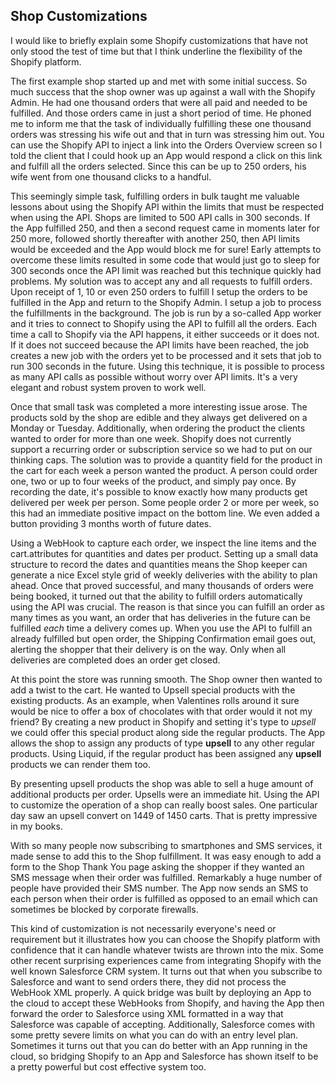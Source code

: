 ## Shop Customizations ##

I would like to briefly explain some Shopify customizations that have not only stood the test of time but that I think underline the flexibility of the Shopify platform. 

The first example shop started up and met with some initial success. So much success that the shop owner was up against a wall with the Shopify Admin. He had one thousand orders that were all paid and needed to be fulfilled. And those orders came in just a short period of time. He phoned me to inform me that the task of individually fulfilling these one thousand orders was stressing his wife out and that in turn was stressing him out. You can use the Shopify API to inject a link into the Orders Overview screen so I told the client that I could hook up an App would respond a click on this link and fulfill all the orders selected. Since this can be up to 250 orders, his wife went from one thousand clicks to a handful. 

This seemingly simple task, fulfilling orders in bulk taught me valuable lessons about using the Shopify API within the limits that must be respected when using the API. Shops are limited to 500 API calls in 300 seconds. If the App fulfilled 250, and then a second request came in moments later for 250 more, followed shortly thereafter with another 250, then API limits would be exceeded and the App would block me for sure! Early attempts to overcome these limits resulted in some code that would just go to sleep for 300 seconds once the API limit was reached but this technique quickly had problems. My solution was to accept any and all requests to fulfill orders. Upon receipt of 1, 10 or even 250 orders to fulfill I setup the orders to be fulfilled in the App and return to the Shopify Admin. I setup a job to process the fulfillments in the background. The job is run by a so-called App worker and it tries to connect to Shopify using the API to fulfill all the orders. Each time a call to Shopify via the API happens, it either succeeds or it does not. If it does not succeed because the API limits have been reached, the job creates a new job with the orders yet to be processed and it sets that job to run 300 seconds in the future. Using this technique, it is possible to process as many API calls as possible without worry over API limits. It's a very elegant and robust system proven to work well.

Once that small task was completed a more interesting issue arose. The products sold by the shop are edible and they always get delivered on a Monday or Tuesday. Additionally, when ordering the product the clients wanted to order for more than one week. Shopify does not currently support a recurring order or subscription service so we had to put on our thinking caps. The solution was to provide a quantity field for the product in the cart for each week a person wanted the product. A person could order one, two or up to four weeks of the product, and simply pay once. By recording the date, it's possible to know exactly how many products get delivered per week per person. Some people order 2 or more per week, so this had an immediate positive impact on the bottom line. We even added a button providing 3 months worth of future dates. 

Using a WebHook to capture each order, we inspect the line items and the cart.attributes for quantities and dates per product. Setting up a small data structure to record the dates and quantities means the Shop keeper can generate a nice Excel style grid of weekly deliveries with the ability to plan ahead. Once that proved successful, and many thousands of orders were being booked, it turned out that the ability to fulfill orders automatically using the API was crucial. The reason is that since you can fulfill an order as many times as you want, an order that has deliveries in the future can be fulfilled *each* time a delivery comes up. When you use the API to fulfill an already fulfilled but open order, the Shipping Confirmation email goes out, alerting the shopper that their delivery is on the way. Only when all deliveries are completed does an order get closed. 

At this point the store was running smooth. The Shop owner then wanted to add a twist to the cart. He wanted to Upsell special products with the existing products. As an example, when Valentines rolls around it sure would be nice to offer a box of chocolates with that order would it not my friend? By creating a new product in Shopify and setting it's type to *upsell* we could offer this special product along side the regular products. The App allows the shop to assign any products of type **upsell** to any other regular products. Using Liquid, if the regular product has been assigned any **upsell** products we can render them too.

By presenting upsell products the shop was able to sell a huge amount of additional products per order. Upsells were an immediate hit. Using the API to customize the operation of a shop can really boost sales. One particular day saw an upsell convert on 1449 of 1450 carts. That is pretty impressive in my books. 

With so many people now subscribing to smartphones and SMS services, it made sense to add this to the Shop fulfillment. It was easy enough to add a form to the Shop Thank You page asking the shopper if they wanted an SMS message when their order was fulfilled. Remarkably a huge number of people have provided their SMS number. The App now sends an SMS to each person when their order is fulfilled as opposed to an email which can sometimes be blocked by corporate firewalls. 

This kind of customization is not necessarily everyone's need or requirement but it illustrates how you can choose the Shopify platform with confidence that it can handle whatever twists are thrown into the mix. Some other recent surprising experiences came from integrating Shopify with the well known Salesforce CRM system. It turns out that when you subscribe to Salesforce and want to send orders there, they did not process the WebHook XML properly. A quick bridge was built by deploying an App to the cloud to accept these WebHooks from Shopify, and having the App then forward the order to Salesforce using XML formatted in a way that Salesforce was capable of accepting. Additionally, Salesforce comes with some pretty severe limits on what you can do with an entry level plan. Sometimes it turns out that you can do better with an App running in the cloud, so bridging Shopify to an App and Salesforce has shown itself to be a pretty powerful but cost effective system too. 

